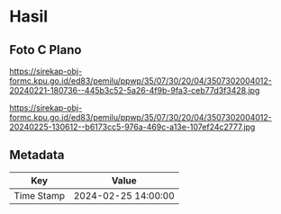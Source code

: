 # Hasil

## Foto C Plano

https://sirekap-obj-formc.kpu.go.id/ed83/pemilu/ppwp/35/07/30/20/04/3507302004012-20240221-180736--445b3c52-5a26-4f9b-9fa3-ceb77d3f3428.jpg

https://sirekap-obj-formc.kpu.go.id/ed83/pemilu/ppwp/35/07/30/20/04/3507302004012-20240225-130612--b6173cc5-976a-469c-a13e-107ef24c2777.jpg


## Metadata

| Key        | Value               |
| ---------- | ------------------- |
| Time Stamp | 2024-02-25 14:00:00 |



